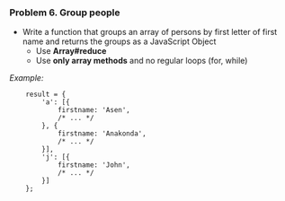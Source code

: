 ### Problem 6. Group people
*   Write a function that groups an array of persons by first letter of first name and returns the groups as a JavaScript Object
    *   Use **Array#reduce**
    *   Use **only array methods** and no regular loops (for, while)

_Example:_

        result = {
            'a': [{
                firstname: 'Asen',
                /* ... */
            }, {
                firstname: 'Anakonda',
                /* ... */
            }],
            'j': [{
                firstname: 'John',
                /* ... */
            }]
        };
